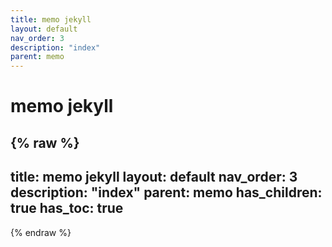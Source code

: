 ```yaml
---
title: memo jekyll
layout: default
nav_order: 3
description: "index"
parent: memo
---
```


# memo jekyll

{% raw %}
---
title: memo jekyll
layout: default
nav_order: 3
description: "index"
parent: memo
has_children: true
has_toc: true
---
{% endraw %}